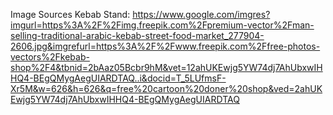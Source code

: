 Image Sources
Kebab Stand: https://www.google.com/imgres?imgurl=https%3A%2F%2Fimg.freepik.com%2Fpremium-vector%2Fman-selling-traditional-arabic-kebab-street-food-market_277904-2606.jpg&imgrefurl=https%3A%2F%2Fwww.freepik.com%2Ffree-photos-vectors%2Fkebab-shop%2F4&tbnid=2bAaz05Bcbr9hM&vet=12ahUKEwjg5YW74dj7AhUbxwIHHQ4-BEgQMygAegUIARDTAQ..i&docid=T_5LUfmsF-Xr5M&w=626&h=626&q=free%20cartoon%20doner%20shop&ved=2ahUKEwjg5YW74dj7AhUbxwIHHQ4-BEgQMygAegUIARDTAQ
